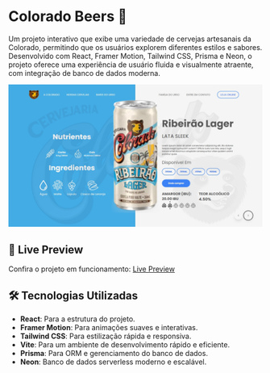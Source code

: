 # Colorado Beers 🍻

Um projeto interativo que exibe uma variedade de cervejas artesanais da Colorado, permitindo que os usuários explorem diferentes estilos e sabores. Desenvolvido com React, Framer Motion, Tailwind CSS, Prisma e Neon, o projeto oferece uma experiência de usuário fluida e visualmente atraente, com integração de banco de dados moderna.

![Preview](readme-cover.jpg)

## 🚀 Live Preview

Confira o projeto em funcionamento: [Live Preview](https://colorado-beers.vercel.app/)

## 🛠️ Tecnologias Utilizadas

- **React**: Para a estrutura do projeto.
- **Framer Motion**: Para animações suaves e interativas.
- **Tailwind CSS**: Para estilização rápida e responsiva.
- **Vite**: Para um ambiente de desenvolvimento rápido e eficiente.
- **Prisma**: Para ORM e gerenciamento do banco de dados.
- **Neon**: Banco de dados serverless moderno e escalável.
